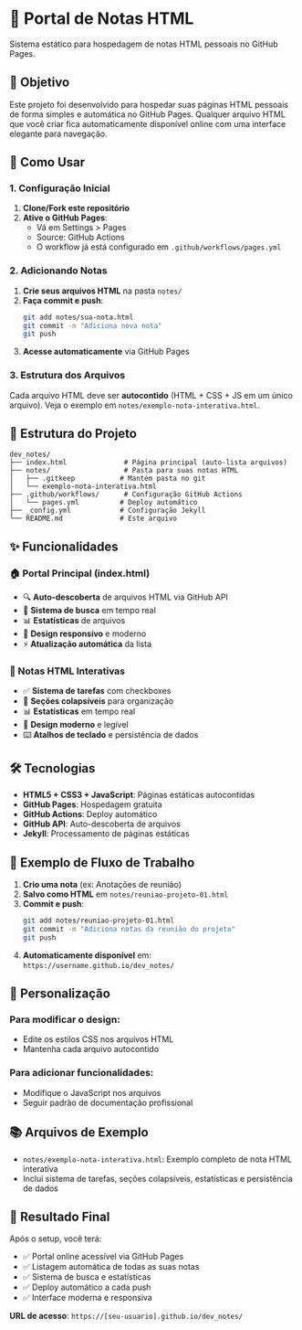 # 📝 Portal de Notas HTML

Sistema estático para hospedagem de notas HTML pessoais no GitHub Pages.

## 🎯 Objetivo

Este projeto foi desenvolvido para hospedar suas páginas HTML pessoais de forma simples e automática no GitHub Pages. Qualquer arquivo HTML que você criar fica automaticamente disponível online com uma interface elegante para navegação.

## 🚀 Como Usar

### 1. Configuração Inicial

1. **Clone/Fork este repositório**
2. **Ative o GitHub Pages**:
   - Vá em Settings > Pages
   - Source: GitHub Actions
   - O workflow já está configurado em `.github/workflows/pages.yml`

### 2. Adicionando Notas

1. **Crie seus arquivos HTML** na pasta `notes/`
2. **Faça commit e push**:
   ```bash
   git add notes/sua-nota.html
   git commit -m "Adiciona nova nota"
   git push
   ```
3. **Acesse automaticamente** via GitHub Pages

### 3. Estrutura dos Arquivos

Cada arquivo HTML deve ser **autocontido** (HTML + CSS + JS em um único arquivo). Veja o exemplo em `notes/exemplo-nota-interativa.html`.

## 📁 Estrutura do Projeto

```
dev_notes/
├── index.html              # Página principal (auto-lista arquivos)
├── notes/                  # Pasta para suas notas HTML
│   ├── .gitkeep           # Mantém pasta no git
│   └── exemplo-nota-interativa.html
├── .github/workflows/      # Configuração GitHub Actions
│   └── pages.yml          # Deploy automático
├── _config.yml            # Configuração Jekyll
└── README.md              # Este arquivo
```

## ✨ Funcionalidades

### 🏠 Portal Principal (index.html)
- 🔍 **Auto-descoberta** de arquivos HTML via GitHub API
- 🔎 **Sistema de busca** em tempo real
- 📊 **Estatísticas** de arquivos
- 📱 **Design responsivo** e moderno
- ⚡ **Atualização automática** da lista

### 📝 Notas HTML Interativas
- ✅ **Sistema de tarefas** com checkboxes
- 📁 **Seções colapsíveis** para organização
- 📊 **Estatísticas** em tempo real
- 🎨 **Design moderno** e legível
- ⌨️ **Atalhos de teclado** e persistência de dados

## 🛠️ Tecnologias

- **HTML5 + CSS3 + JavaScript**: Páginas estáticas autocontidas
- **GitHub Pages**: Hospedagem gratuita
- **GitHub Actions**: Deploy automático
- **GitHub API**: Auto-descoberta de arquivos
- **Jekyll**: Processamento de páginas estáticas

## 📝 Exemplo de Fluxo de Trabalho

1. **Crio uma nota** (ex: Anotações de reunião)
2. **Salvo como HTML** em `notes/reuniao-projeto-01.html`
3. **Commit e push**:
   ```bash
   git add notes/reuniao-projeto-01.html
   git commit -m "Adiciona notas da reunião do projeto"
   git push
   ```
4. **Automaticamente disponível** em: `https://username.github.io/dev_notes/`

## 🔧 Personalização

### Para modificar o design:
- Edite os estilos CSS nos arquivos HTML
- Mantenha cada arquivo autocontido

### Para adicionar funcionalidades:
- Modifique o JavaScript nos arquivos
- Seguir padrão de documentação profissional

## 📚 Arquivos de Exemplo

- `notes/exemplo-nota-interativa.html`: Exemplo completo de nota HTML interativa
- Inclui sistema de tarefas, seções colapsíveis, estatísticas e persistência de dados

## 🎉 Resultado Final

Após o setup, você terá:
- ✅ Portal online acessível via GitHub Pages
- ✅ Listagem automática de todas as suas notas
- ✅ Sistema de busca e estatísticas
- ✅ Deploy automático a cada push
- ✅ Interface moderna e responsiva

**URL de acesso**: `https://[seu-usuario].github.io/dev_notes/`